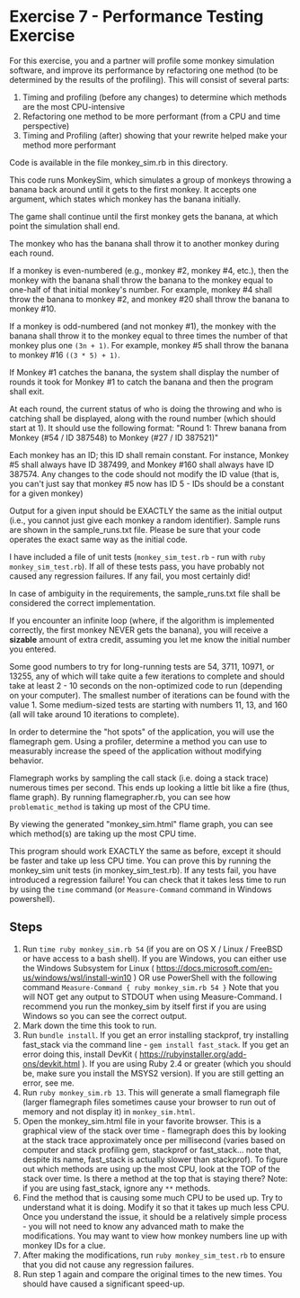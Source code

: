 # Exercise 7 - Performance Testing Exercise

For this exercise, you and a partner will profile some monkey simulation software, and improve its performance by refactoring one method (to be determined by the results of the profiling).  This will consist of several parts:

1. Timing and profiling (before any changes) to determine which methods are the most CPU-intensive
3. Refactoring one method to be more performant (from a CPU and time perspective)
4. Timing and Profiling (after) showing that your rewrite helped make your method more performant

Code is available in the file monkey_sim.rb in this directory.

This code runs MonkeySim, which simulates a group of monkeys throwing a banana back around until it gets to the first monkey.  It accepts one argument, which states which monkey has the banana initially.

The game shall continue until the first monkey gets the banana, at which point the simulation shall end.

The monkey who has the banana shall throw it to another monkey during each round.

If a monkey is even-numbered (e.g., monkey #2, monkey #4, etc.), then the monkey with the banana shall throw the banana to the monkey equal to one-half of that initial monkey's number.  For example, monkey #4 shall throw the banana to monkey #2, and monkey #20 shall throw the banana to monkey #10.

If a monkey is odd-numbered (and not monkey #1), the monkey with the banana shall throw it to the monkey equal to three times the number of that monkey plus one `(3n + 1)`.  For example, monkey #5 shall throw the banana to monkey #16 `((3 * 5) + 1)`.

If Monkey #1 catches the banana, the system shall display the number of rounds it took for Monkey #1 to catch the banana and then the program shall exit.

At each round, the current status of who is doing the throwing and who is catching shall be displayed, along with the round number (which should start at 1).  It should use the following format: "Round 1: Threw banana from Monkey (#54 / ID 387548) to Monkey (#27 / ID 387521)"

Each monkey has an ID; this ID shall remain constant.  For instance, Monkey #5 shall always have ID 387499, and Monkey #160 shall always have ID 387574.  Any changes to the code should not modify the ID value (that is, you can't just say that monkey #5 now has ID 5 - IDs should be a constant for a given monkey)

Output for a given input should be EXACTLY the same as the initial output (i.e., you cannot just give each  monkey a random identifier).  Sample runs are shown in the sample_runs.txt file.  Please be sure that your code operates the exact same way as the initial code.

I have included a file of unit tests (`monkey_sim_test.rb` - run with `ruby monkey_sim_test.rb`).  If all of these tests pass, you have probably not caused any regression failures.  If any fail, you most certainly did!

In case of ambiguity in the requirements, the sample_runs.txt file shall be considered the correct implementation.

If you encounter an infinite loop (where, if the algorithm is implemented correctly, the first monkey NEVER gets the banana), you will receive a __sizable__ amount of extra credit, assuming you let me know the initial number you entered.

Some good numbers to try for long-running tests are 54, 3711, 10971, or 13255, any of which will take quite a few iterations to complete and should take at least 2 - 10 seconds on the non-optimized code to run (depending on your computer).  The smallest number of iterations can be found with the value 1. Some medium-sized tests are starting with numbers 11, 13, and 160 (all will take around 10 iterations to complete).

In order to determine the "hot spots" of the application, you will use the flamegraph gem.  Using a profiler, determine a method you can use to measurably increase the speed of the application without modifying behavior.

Flamegraph works by sampling the call stack (i.e. doing a stack trace) numerous times per second.  This ends up looking a little bit like a fire (thus, flame graph).  By running flamegrapher.rb, you can see how `problematic_method` is taking up most of the CPU time.

By viewing the generated "monkey_sim.html" flame graph, you can see which method(s) are taking up the most CPU time.  

This program should work EXACTLY the same as before, except it should be faster and take up less CPU time.  You can prove this by running the monkey_sim unit tests (in monkey_sim_test.rb).   If any tests fail, you have introduced a regression failure!  You can check that it takes less time to run by using the `time` command (or `Measure-Command` command in Windows powershell).

## Steps

1. Run `time ruby monkey_sim.rb 54` (if you are on OS X / Linux / FreeBSD or have access to a bash shell).  If you are Windows, you can either use the Windows Subsystem for Linux ( https://docs.microsoft.com/en-us/windows/wsl/install-win10 ) OR use PowerShell with the following command `Measure-Command { ruby monkey_sim.rb 54 }` Note that you will NOT get any output to STDOUT when using Measure-Command.  I recommend you run the monkey_sim by itself first if you are using Windows so you can see the correct output.
2. Mark down the time this took to run.
3. Run `bundle install`.  If you get an error installing stackprof, try installing fast_stack via the command line - `gem install fast_stack`.  If you get an error doing this, install DevKit ( https://rubyinstaller.org/add-ons/devkit.html ).  If you are using Ruby 2.4 or greater (which you should be, make sure you install the MSYS2 version).  If you are still getting an error, see me.
4. Run `ruby monkey_sim.rb 13`.  This will generate a small flamegraph file (larger flamegraph files sometimes cause your browser to run out of memory and not display it) in `monkey_sim.html`.
5. Open the monkey_sim.html file in your favorite browser.  This is a graphical view of the stack over time - flamegraph does this by looking at the stack trace approximately once per millisecond (varies based on computer and stack profiling gem, stackprof or fast_stack... note that, despite its name, fast_stack is actually slower than stackprof). To figure out which methods are using up the most CPU, look at the TOP of the stack over time.  Is there a method at the top that is staying there?  Note: if you are using fast_stack, ignore any `**` methods.
6. Find the method that is causing some much CPU to be used up.  Try to understand what it is doing.  Modify it so that it takes up much less CPU.  Once you understand the issue, it should be a relatively simple process - you will not need to know any advanced math to make the modifications.  You may want to view how monkey numbers line up with monkey IDs for a clue.
7. After making the modifications, run `ruby monkey_sim_test.rb` to ensure that you did not cause any regression failures.
8. Run step 1 again and compare the original times to the new times.  You should have caused a significant speed-up.

